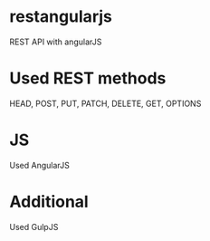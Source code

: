 # restangularjs
REST API with angularJS

# Used REST methods
HEAD, POST, PUT, PATCH, DELETE, GET, OPTIONS

# JS
Used AngularJS

# Additional
Used GulpJS